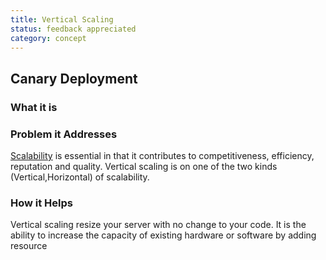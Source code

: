 ```yaml
---
title: Vertical Scaling
status: feedback appreciated
category: concept
---
```

## Canary Deployment

### What it is


### Problem it Addresses
[Scalability](https://github.com/himanshu007-creator/glossary/blob/main/definitions/scalability.md) is essential in that it contributes to competitiveness, efficiency, reputation and quality. Vertical scaling is on one of the two kinds (Vertical,Horizontal) of scalability.

### How it Helps
Vertical scaling resize your server with no change to your code. It is the ability to increase the capacity of existing hardware or software by adding resource

